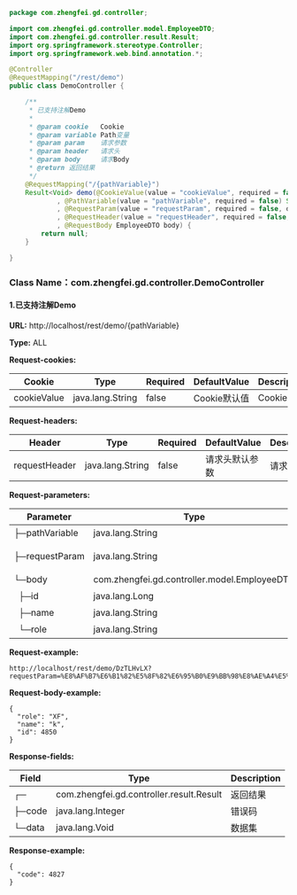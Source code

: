 ``` java
package com.zhengfei.gd.controller;

import com.zhengfei.gd.controller.model.EmployeeDTO;
import com.zhengfei.gd.controller.result.Result;
import org.springframework.stereotype.Controller;
import org.springframework.web.bind.annotation.*;

@Controller
@RequestMapping("/rest/demo")
public class DemoController {

    /**
     * 已支持注解Demo
     *
     * @param cookie   Cookie
     * @param variable Path变量
     * @param param    请求参数
     * @param header   请求头
     * @param body     请求Body
     * @return 返回结果
     */
    @RequestMapping("/{pathVariable}")
    Result<Void> demo(@CookieValue(value = "cookieValue", required = false, defaultValue = "Cookie默认值") String cookie
            , @PathVariable(value = "pathVariable", required = false) String variable
            , @RequestParam(value = "requestParam", required = false, defaultValue = "请求参数默认值") String param
            , @RequestHeader(value = "requestHeader", required = false, defaultValue = "请求头默认参数") String header
            , @RequestBody EmployeeDTO body) {
        return null;
    }

}

```

### Class Name：com.zhengfei.gd.controller.DemoController
#### 1.已支持注解Demo
**URL:** http://localhost/rest/demo/{pathVariable}

**Type:** ALL

**Request-cookies:**

Cookie | Type|Required|DefaultValue|Description
---|---|---|---|----
cookieValue|java.lang.String|false|Cookie默认值|Cookie 

**Request-headers:**

Header | Type|Required|DefaultValue|Description
---|---|---|---|----
requestHeader|java.lang.String|false|请求头默认参数|请求头 

**Request-parameters:**

Parameter | Type|Required|DefaultValue|Description
---|---|---|---|---
├─pathVariable|java.lang.String|false|&nbsp;|Path变量 
├─requestParam|java.lang.String|false|请求参数默认值|请求参数 
└─body|com.zhengfei.gd.controller.model.EmployeeDTO|true|&nbsp;|请求Body 
&nbsp;&nbsp;├─id|java.lang.Long|&nbsp;|&nbsp;|员工ID
&nbsp;&nbsp;├─name|java.lang.String|&nbsp;|&nbsp;|员工姓名
&nbsp;&nbsp;└─role|java.lang.String|&nbsp;|&nbsp;|员工角色

**Request-example:**
```
http://localhost/rest/demo/DzTLHvLX?requestParam=%E8%AF%B7%E6%B1%82%E5%8F%82%E6%95%B0%E9%BB%98%E8%AE%A4%E5%80%BC
```

**Request-body-example:**
```
{
  "role": "XF",
  "name": "k",
  "id": 4850
}
```

**Response-fields:**

Field | Type|Description
---|---|---
┌─|com.zhengfei.gd.controller.result.Result|返回结果
├─code|java.lang.Integer|错误码
└─data|java.lang.Void|数据集

**Response-example:**
```
{
  "code": 4827
}
```
